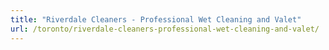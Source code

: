 ```yaml
---
title: "Riverdale Cleaners - Professional Wet Cleaning and Valet"
url: /toronto/riverdale-cleaners-professional-wet-cleaning-and-valet/
---
```

